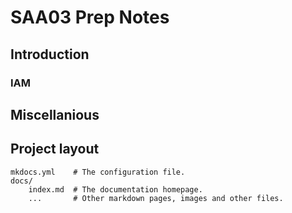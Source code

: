 # SAA03 Prep Notes


## Introduction
### IAM

## Miscellanious

## Project layout

    mkdocs.yml    # The configuration file.
    docs/
        index.md  # The documentation homepage.
        ...       # Other markdown pages, images and other files.

